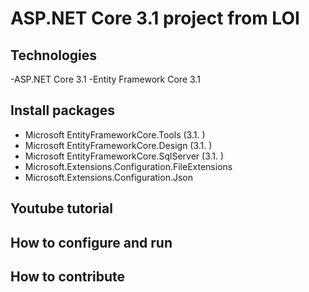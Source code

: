 # ASP.NET Core 3.1 project from LOI
## Technologies
-ASP.NET Core 3.1
-Entity Framework Core 3.1
## Install packages
- Microsoft EntityFrameworkCore.Tools (3.1. )
- Microsoft EntityFrameworkCore.Design (3.1. )
- Microsoft EntityFrameworkCore.SqlServer (3.1. )
- Microsoft.Extensions.Configuration.FileExtensions
- Microsoft.Extensions.Configuration.Json 
## Youtube tutorial
## How to configure and run
## How to contribute
